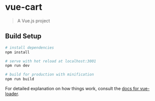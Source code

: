# vue-cart

> A Vue.js project

## Build Setup

``` bash
# install dependencies
npm install

# serve with hot reload at localhost:3001
npm run dev

# build for production with minification
npm run build
```

For detailed explanation on how things work, consult the [docs for vue-loader](http://vuejs.github.io/vue-loader).
